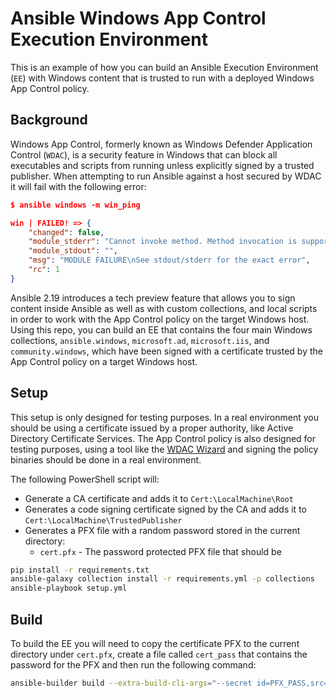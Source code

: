 # Ansible Windows App Control Execution Environment
This is an example of how you can build an Ansible Execution Environment (`EE`) with Windows content that is trusted to run with a deployed Windows App Control policy.

## Background
Windows App Control, formerly known as Windows Defender Application Control (`WDAC`), is a security feature in Windows that can block all executables and scripts from running unless explicitly signed by a trusted publisher.
When attempting to run Ansible against a host secured by WDAC it will fail with the following error:

```json
$ ansible windows -m win_ping

win | FAILED! => {
    "changed": false,
    "module_stderr": "Cannot invoke method. Method invocation is supported only on core types in this language mode.\r\n    + CategoryInfo          : InvalidOperation: (:) [], RuntimeException\r\n    + FullyQualifiedErrorId : MethodInvocationNotSupportedInConstrainedLanguage\r\n",
    "module_stdout": "",
    "msg": "MODULE FAILURE\nSee stdout/stderr for the exact error",
    "rc": 1
}
```

Ansible 2.19 introduces a tech preview feature that allows you to sign content inside Ansible as well as with custom collections, and local scripts in order to work with the App Control policy on the target Windows host.
Using this repo, you can build an EE that contains the four main Windows collections, `ansible.windows`, `microsoft.ad`, `microsoft.iis`, and `community.windows`, which have been signed with a certificate trusted by the App Control policy on a target Windows host.

## Setup
This setup is only designed for testing purposes.
In a real environment you should be using a certificate issued by a proper authority, like Active Directory Certificate Services.
The App Control policy is also designed for testing purposes, using a tool like the [WDAC Wizard](https://webapp-wdac-wizard.azurewebsites.net) and signing the policy binaries should be done in a real environment.

The following PowerShell script will:

+ Generate a CA certificate and adds it to `Cert:\LocalMachine\Root`
+ Generates a code signing certificate signed by the CA and adds it to `Cert:\LocalMachine\TrustedPublisher`
+ Generates a PFX file with a random password stored in the current directory:
    + `cert.pfx` - The password protected PFX file that should be

```bash
pip install -r requirements.txt
ansible-galaxy collection install -r requirements.yml -p collections
ansible-playbook setup.yml
```

## Build
To build the EE you will need to copy the certificate PFX to the current directory under `cert.pfx`, create a file called `cert_pass` that contains the password for the PFX and then run the following command:

```bash
ansible-builder build --extra-build-cli-args="--secret id=PFX_PASS,src=$( pwd )/cert_pass"
```

